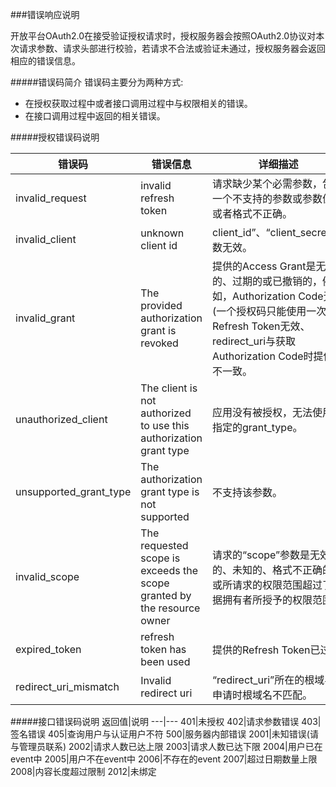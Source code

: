 ###错误响应说明

开放平台OAuth2.0在接受验证授权请求时，授权服务器会按照OAuth2.0协议对本次请求参数、请求头部进行校验，若请求不合法或验证未通过，授权服务器会返回相应的错误信息。

#####错误码简介
错误码主要分为两种方式:
*  在授权获取过程中或者接口调用过程中与权限相关的错误。
*  在接口调用过程中返回的相关错误。


#####授权错误码说明

错误码|错误信息|详细描述
|---|---|---|
invalid_request|invalid refresh token|请求缺少某个必需参数，包含一个不支持的参数或参数值，或者格式不正确。
invalid_client|unknown client id|client_id”、“client_secret”参数无效。
invalid_grant|The provided authorization grant is revoked|提供的Access Grant是无效的、过期的或已撤销的，例如，Authorization Code无效(一个授权码只能使用一次)、Refresh Token无效、redirect_uri与获取Authorization Code时提供的不一致。
unauthorized_client|The client is not authorized to use this authorization grant type|应用没有被授权，无法使用所指定的grant_type。
unsupported_grant_type|The authorization grant type is not supported|不支持该参数。
invalid_scope|The requested scope is exceeds the scope granted by the resource owner|请求的“scope”参数是无效的、未知的、格式不正确的、或所请求的权限范围超过了数据拥有者所授予的权限范围。
expired_token|refresh token has been used|提供的Refresh Token已过期
redirect_uri_mismatch|Invalid redirect uri|“redirect_uri”所在的根域与申请时根域名不匹配。

#####接口错误码说明
返回值|说明
---|---
401|未授权
402|请求参数错误
403|签名错误
405|查询用户与认证用户不符
500|服务器内部错误
2001|未知错误(请与管理员联系)
2002|请求人数已达上限
2003|请求人数已达下限
2004|用户已在event中
2005|用户不在event中
2006|不存在的event
2007|超过日期数量上限
2008|内容长度超过限制
2012|未绑定
